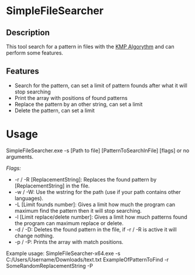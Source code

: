 # SimpleFileSearcher

## Description
This tool search for a pattern in files with the [KMP Algorythm](https://en.wikipedia.org/wiki/Knuth%E2%80%93Morris%E2%80%93Pratt_algorithm) and can perform some features.

## Features
- Search for the pattern, can set a limit of pattern founds after what it will stop searching
- Print the array with positions of found patterns
- Replace the pattern by an other string, can set a limit
- Delete the pattern, can set a limit

# Usage
 SimpleFileSearcher.exe -s [Path to file] [PatternToSearchInFile] [flags] or no arguments.
 
*Flags:*
+ -r / -R [ReplacementString]: Replaces the found pattern by [ReplacementString] in the file.
+ -w / -W: Use the wstring for the path (use if your path contains other languages).
+ -L [Limit founds number]: Gives a limit how much the program can maximum find the pattern then it will stop searching.
+ -l [Limit replace/delete number]: Gives a limit how much patterns found the program can maximum replace or delete.
+ -d / -D: Deletes the found pattern in the file, if -r / -R is active it will change nothing.
+ -p / -P: Prints the array with match positions.

Example usage: SimpleFileSearcher-x64.exe -s C:/Users/Username/Downloads/text.txt ExampleOfPatternToFind -r SomeRandomReplacementString -P
